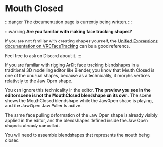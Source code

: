 ﻿---
sidebar_position: 6
---

# Mouth Closed

:::danger
The documentation page is currently being written.
:::

:::warning
**Are you familiar with making face tracking shapes?**

If you are not familiar with creating shapes yourself, the [Unified Expressions documentation on VRCFaceTracking](https://docs.vrcft.io/docs/tutorial-avatars/tutorial-avatars-extras/unified-blendshapes)
can be a good reference.

Feel free to ask on Discord about it.
:::

If you are familiar with rigging ArKit face tracking blendshapes in a traditional 3D modelling editor like Blender, you know that Mouth Closed is one of the unusual shapes, because as a technicality, it morphs vertices relatively to the Jaw Open shape.

You can ignore this technicality in the editor. **The preview you see in the editor scene is not the MouthClosed blendshape on its own.** The scene shows the MouthClosed blendshape while the JawOpen shape is playing, and the JawOpen Jaw Puller is active.

The same face pulling deformation of the Jaw Open shape is already visibly applied in the editor, and the blendshapes defined inside the Jaw Open shape is already cancelled.

You will need to assemble blendshapes that represents the mouth being closed.
